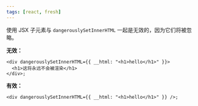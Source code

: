 ```yaml
---
tags: [react, fresh]
---
```


使用 JSX 子元素与 `dangerouslySetInnerHTML` 一起是无效的，因为它们将被忽略。

**无效：**

```tsx
<div dangerouslySetInnerHTML={{ __html: "<h1>hello</h1>" }}>
  <h1>这将永远不会被渲染</h1>
</div>;
```

**有效：**

```tsx
<div dangerouslySetInnerHTML={{ __html: "<h1>hello</h1>" }} />;
```